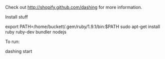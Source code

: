 Check out http://shopify.github.com/dashing for more information.

Install stuff

export PATH=/home/buckett/.gem/ruby/1.9.1/bin:$PATH
sudo apt-get install ruby ruby-dev bundler nodejs

To run:

dashing start

